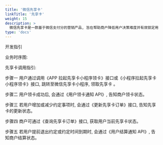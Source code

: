 ```yaml
---
title: '微信先享卡'
linkTitle: '先享卡'
weight: 15
description: >
  微信先享卡是一款基于微信支付分的营销产品, 旨在帮助商户降低用户决策难度并有效锁定用户消费。
type: 'docs'
---
```


开发指引

业务时序图:

先享卡调用指引:

步骤一 用户通过调用《APP 拉起先享卡小程序领卡》接口或《小程序拉起先享卡小程序领卡》接口, 跳转至微信先享卡小程序, 领取先享卡 。

步骤二 用户领卡成功后, 会通过《用户领卡通知 API》, 告知商户领卡状态。

步骤三 若用户增加或减少约定事项时, 会通过《更新先享卡订单》接口, 告知先享卡的更新状态。

步骤四 商户可通过《查询先享卡订单》接口, 获取用户当前先享卡状态。

步骤五 若用户提前退出约定或约定时间到期时, 会通过《用户结算通知 API》, 告知商户结算状态。
